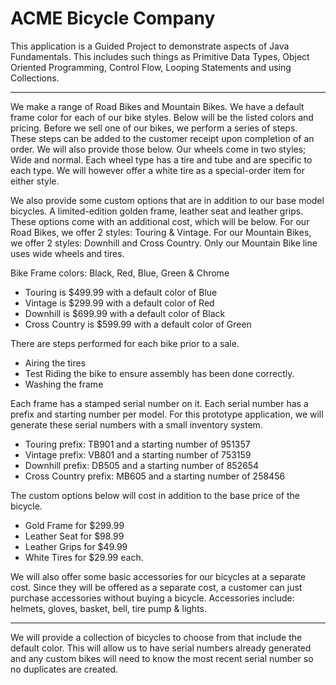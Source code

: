 # ACME Bicycle Company

This application is a Guided Project to demonstrate aspects of Java Fundamentals. This includes such things as Primitive Data Types, Object Oriented Programming, Control Flow, Looping Statements and using Collections.

---

We make a range of Road Bikes and Mountain Bikes. We have a default frame color for each of our bike styles. Below will be the listed colors and pricing. Before we sell one of our bikes, we perform a series of steps. These steps can be added
to the customer receipt upon completion of an order. We will also provide those below. Our wheels come in two styles; Wide and normal. Each wheel type has a tire and tube and are specific to each type. We will however offer a white tire as a
special-order item for either style.

We also provide some custom options that are in addition to our base model bicycles. A limited-edition golden frame, leather seat and leather grips. These options come with an additional cost, which will be below. For our Road Bikes, we offer 2 styles: Touring & Vintage. For our Mountain Bikes, we offer 2 styles:
Downhill and Cross Country. Only our Mountain Bike line uses wide wheels and tires.

Bike Frame colors: Black, Red, Blue, Green & Chrome

- Touring is $499.99 with a default color of Blue
- Vintage is $299.99 with a default color of Red
- Downhill is $699.99 with a default color of Black
- Cross Country is $599.99 with a default color of Green

There are steps performed for each bike prior to a sale.
- Airing the tires
- Test Riding the bike to ensure assembly has been done correctly.
- Washing the frame

Each frame has a stamped serial number on it. Each serial number has a prefix and starting number per model. For this prototype application, we will generate these serial numbers with a small inventory system.
- Touring prefix: TB901 and a starting number of 951357
- Vintage prefix: VB801 and a starting number of 753159
- Downhill prefix: DB505 and a starting number of 852654
- Cross Country prefix: MB605 and a starting number of 258456

The custom options below will cost in addition to the base price of the bicycle.
- Gold Frame for $299.99
- Leather Seat for $98.99
- Leather Grips for $49.99
- White Tires for $29.99 each.

We will also offer some basic accessories for our bicycles at a separate cost. Since they will be offered as a separate cost, a customer can just purchase accessories without buying a bicycle.
Accessories include: helmets, gloves, basket, bell, tire pump & lights.

---

We will provide a collection of bicycles to choose from that include the default color. This will allow us to have serial numbers already generated and any custom bikes will need to know the most recent serial number so no duplicates are
created.